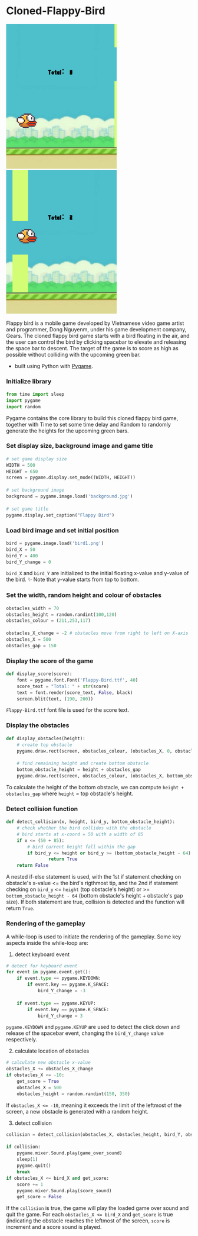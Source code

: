 # Cloned-Flappy-Bird

<img src="/assets/img1.png" width="300">     <img src="/assets/img2.png" width="300">

Flappy bird is a mobile game developed by Vietnamese video game artist and programmer, Dong Nguyenm, under his game development company, Gears. The cloned flappy bird game starts with a bird floating in the air, and the user can control the bird by clicking spacebar to elevate and releasing the space bar to descent. The target of the game is to score as high as possible without colliding with the upcoming green bar.

- built using Python with [Pygame](https://www.pygame.org/news).

### Initialize library

```python
from time import sleep
import pygame
import random
```

Pygame contains the core library to build this cloned flappy bird game, together with Time to set some time delay and Random to randomly generate the heights for the upcoming green bars.

### Set display size, background image and game title

```python
# set game display size
WIDTH = 500
HEIGHT = 650
screen = pygame.display.set_mode((WIDTH, HEIGHT))

# set background image
background = pygame.image.load('background.jpg')

# set game title
pygame.display.set_caption("Flappy Bird")
```

### Load bird image and set initial position

```python
bird = pygame.image.load('bird1.png')
bird_X = 50
bird_Y = 400
bird_Y_change = 0
```

`bird_X` and `bird_Y` are initialized to the initial floating x-value and y-value of the bird.
✨ Note that y-value starts from top to bottom.

### Set the width, random height and colour of obstacles

```python
obstacles_width = 70
obstacles_height = random.randint(100,120)
obstacles_colour = (211,253,117)

obstacles_X_change = -2 # obstacles move from right to left on X-axis
obstacles_X = 500
obstacles_gap = 150
```

### Display the score of the game

```python
def display_score(score):
	font = pygame.font.Font('Flappy-Bird.ttf', 40)
	score_text = "Total: " + str(score)
	text = font.render(score_text, False, black)
	screen.blit(text, (190, 200))
```

`Flappy-Bird.ttf` font file is used for the score text.

### Display the obstacles

```python
def display_obstacles(height):
	# create top obstacle
	pygame.draw.rect(screen, obstacles_colour, (obstacles_X, 0, obstacles_width, height))

	# find remaining height and create bottom obstacle
	bottom_obstacle_height = height + obstacles_gap
	pygame.draw.rect(screen, obstacles_colour, (obstacles_X, bottom_obstacle_height, obstacles_width, 550 - bottom_obstacle_height))
```

To calculate the height of the bottom obstacle, we can compute `height + obstacles_gap` where `height` = top obstacle's height.

### Detect collision function

```python
def detect_collision(x, height, bird_y, bottom_obstacle_height):
	# check whether the bird collides with the obstacle
	# bird starts at x-coord = 50 with a width of 85
	if x <= (50 + 85):
		# bird current height fall within the gap
		if bird_y <= height or bird_y >= (bottom_obstacle_height - 64):
				return True
	return False
```

A nested if-else statement is used, with the 1st if statement checking on obstacle's x-value <= the bird's rigthmost tip, and the 2nd if statement checking on `bird_y` <= `height` (top obstacle's height) or >= `bottom_obstacle_height - 64` (bottom obstacle's height + obstacle's gap size). If both statement are true, collision is detected and the function will return `True`.

### Rendering of the gameplay

A while-loop is used to initiate the rendering of the gameplay. Some key aspects inside the while-loop are:

1. detect keyboard event

```python
# detect for keyboard event
for event in pygame.event.get():
	if event.type == pygame.KEYDOWN:
		if event.key == pygame.K_SPACE:
			bird_Y_change = -3

	if event.type == pygame.KEYUP:
		if event.key == pygame.K_SPACE:
			bird_Y_change = 3
```

`pygame.KEYDOWN` and `pygame.KEYUP` are used to detect the click down and release of the spacebar event, changing the `bird_Y_change` value respectively.

2. calculate location of obstacles

```python
# calculate new obstacle x-value
obstacles_X += obstacles_X_change
if obstacles_X <= -10:
	get_score = True
	obstacles_X = 500
	obstacles_height = random.randint(150, 350)
```

If `obstacles_X <= -10`, meaning it exceeds the limit of the leftmost of the screen, a new obstacle is generated with a random height.

3. detect collision

```python
collision = detect_collision(obstacles_X, obstacles_height, bird_Y, obstacles_height + obstacles_gap)

if collision:
	pygame.mixer.Sound.play(game_over_sound)
	sleep(1)
	pygame.quit()
	break
if obstacles_X <= bird_X and get_score:
	score += 1
	pygame.mixer.Sound.play(score_sound)
	get_score = False
```

If the `collision` is true, the game will play the loaded game over sound and quit the game. For each `obstacles_X <= bird_X` and `get_score` is true (indicating the obstacle reaches the leftmost of the screen, `score` is increment and a score sound is played.
